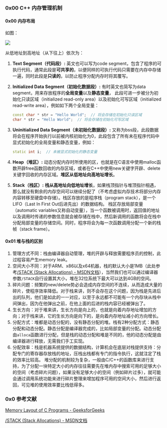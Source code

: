### 0x00 C++ 内存管理机制

#### 0x00 内存布局

如图：

![](https://bucket.shaoqunliu.cn/image/0162.jpg)

从低地址到高地址（从下往上）依次为：

1. **Text Segment（代码段）:** 英文也可以写为code segment，包含了程序的可执行代码，通常此段是**可共享的**，以便同样的可执行代码只需要在内存中存储一遍，同时此段是**只读的**，以防止程序分配内存时将其覆写。

2. **Initialized Data Segment（初始化数据段）:** 有时英文也简写为data segment，用来存放程序的**全局变量**以及**静态变量**， 此段可进一步被分为初始化只读区域（initialized read-only area）以及初始化可写区域（initialized read-write area），例如如下两个全局变量：

   ```c++
   const char * str = "Hello World";  // 将会存储在初始化只读区域
   char * str = "Hello World";  // 将会存储在初始化可写区域
   ```

3. **Uninitialized Data Segment（未初始化数据段）:** 又称为bss段，此段数据将会在程序开始执行以前被内核初始化为0，此段包含了所有未在程序代码中显式初始化的全局变量和静态变量，例如：

   ```c++
   static int i;  // 未被显式初始化的静态变量
   ```

4. **Heap（堆区）:**  动态分配内存时所使用的区，也就是在C语言中使用malloc函数开辟free函数回收的内存区域，或者在C++中使用new关键字开辟、delete关键字回收的内存区域。**堆区从低地址向高地址增长**。

5. **Stack（栈区）:** **栈从高地址向低地址增长**，如果栈顶指针与堆顶指针相遇，那么就没有剩余的内存空间可以继续分配了（不考虑虚拟内存技术将部分内存内容转移至硬盘中存储）。栈区存放的是程序栈（program stack），是一个LIFO（Last In First Out后进先出）的数据结构。
   栈区存放局部变量（automatic variables又称自动变量），当一个函数被调用时，返回值的地址以及调用时传递的参数信息就会被存储在栈中，然后新调用的函数将会在栈中分配局部变量的存储空间。同时，程序将会为每一次函数调用分配一个新的栈帧（stack frame）。

#### 0x01 堆与栈的区别

1. 管理方式不同：栈由编译器自动管理，堆的开辟与释放需要程序员的控制，此过程容易产生memory leak。
2. 空间大小不同：对于ARM、x86以及x64机器，栈的默认大小是1MB（此处参考[/STACK (Stack Allocations) - MSDN文档](https://docs.microsoft.com/zh-cn/cpp/build/reference/stack-stack-allocations)），当然我们也可以通过编译器参数`/STACK`自行设置其大小，堆在32位系统下最大可以达到4GB的空间。
3. 碎片问题：频繁的new/delete势必会造成内存空间的不连续，从而造成大量的碎片，使程序效率降低。对于栈来讲，则不会存在这个问题，因为栈是先进后出的队列，他们是如此的一一对应，以至于永远都不可能有一个内存块从栈中间弹出，因为在他弹出之前，在他上面的后进的栈内容已经被弹出了。
4. 生长方向：对于堆来讲，生长方向是向上的，也就是向着内存地址增加的方向；对于栈来讲，它的生长方向是向下的，是向着内存地址减小的方向增长。 
5. 分配方式：堆都是动态分配的，没有静态分配的堆。栈有2种分配方式：静态分配和动态分配。静态分配是编译器完成的，比如局部变量的分配。动态分配由`alloca`函数进行分配，但是栈的动态分配和堆是不同的，他的动态分配是由编译器进行释放，无需我们手工实现。 
6. 分配效率：栈是机器系统提供的数据结构，计算机会在底层对栈提供支持：分配专门的寄存器存放栈的地址，压栈出栈都有专门的指令执行，这就注定了栈的效率比较高。 堆分配的机制较为复杂，一般由C/C++的函数库来进行支持，为了分配一块特定大小的内存往往需要先在堆内存中搜索可用的足够大小的空间（考虑碎片问题），如果没有足够大小的空间（例如碎片过多），就可能会通过调用系统功能来进行碎片整理来增加程序可用的空间大小，然后进行返回，可见堆的使用效率要比栈低得多。

### 0x0 参考文献

[Memory Layout of C Programs - GeeksforGeeks](https://www.geeksforgeeks.org/memory-layout-of-c-program/)

[/STACK (Stack Allocations) - MSDN文档](https://docs.microsoft.com/zh-cn/cpp/build/reference/stack-stack-allocations)
